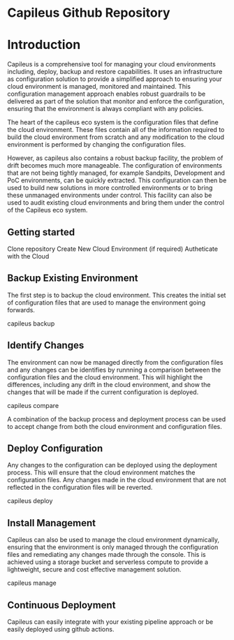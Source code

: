 # Capileus Github Repository

# Introduction

Capileus is a comprehensive tool for managing your cloud environments including, deploy, backup and restore capabilities. It uses an infrastructure as configuration solution to provide a simplified approach to ensuring your cloud environment is managed, monitored and maintained. This configuration management approach enables robust guardrails to be delivered as part of the solution that monitor and enforce the configuration, ensuring that the environment is always compliant with any policies. 

The heart of the capileus eco system is the configuration files that define the cloud environment. These files contain all of the information required to build the cloud environment from scratch and any modification to the cloud environment is performed by changing the configuration files. 

However, as capileus also contains a robust backup facility, the problem of drift becomes much more manageable. The configuration of environments that are not being tightly managed, for example Sandpits, Development and PoC environments, can be quickly extracted. This configuration can then be used to build new solutions in more controlled environments or to bring these unmanaged environments under control. This facility can also be used to audit existing cloud environments and bring them under the control of the Capileus eco system. 

## Getting started

Clone repository
Create New Cloud Environment (if required)
Autheticate with the Cloud

## Backup Existing Environment

The first step is to backup the cloud environment. This creates the initial set of configuration files that are used to manage the environment going forwards.  

capileus backup 

## Identify Changes

The environment can now be managed directly from the configuration files and any changes can be identifies by runnning a comparison between the configuration files and the cloud environment. This will highlight the differences, including any drift in the cloud environment, and show the changes that will be made if the current configuration is deployed. 

capileus compare

A combination of the backup process and deployment process can be used to accept change from both the cloud environment and configuration files. 

## Deploy Configuration

Any changes to the configuration can be deployed using the deployment process. This will ensure that the cloud environment matches the configuration files. Any changes made in the cloud environment that are not reflected in the configuration files will be reverted. 

capileus deploy

## Install Management

Capileus can also be used to manage the cloud environment dynamically, ensuring that the environment is only managed through the configuration files and remediating any changes made through the console. This is achieved using a storage bucket and serverless compute to provide a lightweight, secure and cost effective management solution.  

capileus manage

## Continuous Deployment

Capileus can easily integrate with your existing pipeline approach or be easily deployed using github actions. 
